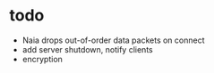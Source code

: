 # todo
* Naia drops out-of-order data packets on connect
* add server shutdown, notify clients
* encryption
